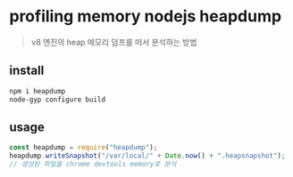 # profiling memory nodejs heapdump

> v8 엔진의 heap 메모리 덤프를 떠서 분석하는 방법

## install

```sh
npm i heapdump
node-gyp configure build
```

## usage

```js
const heapdump = require("heapdump");
heapdump.writeSnapshot("/var/local/" + Date.now() + ".heapsnapshot");
// 생성된 파일을 chrome devtools memory로 분석
```
